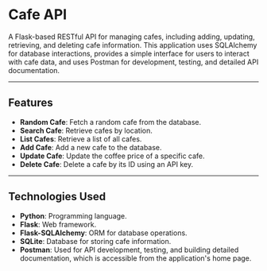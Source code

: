 # Cafe API

A Flask-based RESTful API for managing cafes, including adding, updating, retrieving, and deleting cafe information. This application uses SQLAlchemy for database interactions, provides a simple interface for users to interact with cafe data, and uses Postman for development, testing, and detailed API documentation.

---

## Features

- **Random Cafe**: Fetch a random cafe from the database.
- **Search Cafe**: Retrieve cafes by location.
- **List Cafes**: Retrieve a list of all cafes.
- **Add Cafe**: Add a new cafe to the database.
- **Update Cafe**: Update the coffee price of a specific cafe.
- **Delete Cafe**: Delete a cafe by its ID using an API key.

---

## Technologies Used

- **Python**: Programming language.
- **Flask**: Web framework.
- **Flask-SQLAlchemy**: ORM for database operations.
- **SQLite**: Database for storing cafe information.
- **Postman**: Used for API development, testing, and building detailed documentation, which is accessible from the application's home page.
